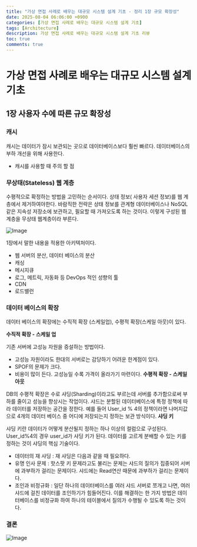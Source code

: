 ```yaml
---
title: "가상 면접 사례로 배우는 대규모 시스템 설계 기초 - 정리 1장 규모 확장성"
date: 2025-08-04 06:06:00 +0900
categories: [가상 면접 사례로 배우는 대규모 시스템 설계 기초]
tags: [Architecture]
description: 가상 면접 사례로 배우는 대규모 시스템 설계 기초 리뷰
toc: true
comments: true
---
```


# 가상 면접 사례로 배우는 대규모 시스템 설계 기초 

## 1장 사용자 수에 따른 규모 확장성

### 캐시

캐시는 데이터가 잠시 보관되는 곳으로 데이터베이스보다 훨씬 빠르다. 데이터베이스의 부하 개선을 위해 사용한다. 

- 캐시를 사용할 때 주의 할 점
###  무상태(Stateless) 웹 계층

수평적으로 확정하는 방법을 고민하는 순서이다. 상태 정보( 사용자 세션 정보)를 웹 계층에서 제거하여야한다. 바람직한 전략은 상태 정보를 관계형 데이터베이스나 NoSQL같은 지속성 저장소에 보관하고, 필요할 때 가져오도록 하는 것이다. 이렇게 구성된 웹 계층을 무상태 웹계층이라 부른다. 

![Image](https://prod-files-secure.s3.us-west-2.amazonaws.com/e6db513d-ec54-40ff-aa74-2487b0bcfe15/f30f1d34-1661-4ff9-a868-45f53833a7e5/Untitled.png?X-Amz-Algorithm=AWS4-HMAC-SHA256&X-Amz-Content-Sha256=UNSIGNED-PAYLOAD&X-Amz-Credential=ASIAZI2LB4666YMASLWC%2F20250804%2Fus-west-2%2Fs3%2Faws4_request&X-Amz-Date=20250804T064828Z&X-Amz-Expires=3600&X-Amz-Security-Token=IQoJb3JpZ2luX2VjEAYaCXVzLXdlc3QtMiJIMEYCIQD2toi1VnUfqEo37lGI6z7dr75gUuUYhA967w4gvbMZVwIhALp9sxFOKavp7ZyMdyFpFeWGoItSN%2FXPEoGq8eLGkUH%2BKv8DCD8QABoMNjM3NDIzMTgzODA1IgyPm3saz4D3kTiZkoYq3AMZam9Jn7%2F8fLRO0KI76jX0C4NrdKsBUoUiyV5ovQQshSWJcbPmc455%2FFWqVmHQCjXr4ScgW9rt6EJ2jqpIB5E1DnOGT2O1DhQZCllqUgNeEEB%2Fy2SZvWEdK8snuxSdDZ5qYB6eiTxd5K7djUIfwuOBbq2xGQVXFUcWgPDFd6YGUsgk6DEhVQPNeip8Dk2k6Ok7eDsjLauPktF%2BSvjq%2FroVqnYhhLaAA45MyCRXUeEO%2FvWBqcc11jiH7V3%2FgCKliLdh8FYkdO%2Bxia76fPfafjDvXpx4QrtjJ03W9BMQF4Clnl0az7zORoT%2FzBXZ3qY8qxmH0Dhmc3O%2B5LHEUiNx39bwplinJ%2FILtveHh9cnR3jCgMH6IuoYMCGDwudkA0ztLwDvgrjCgu5JOSUEcPaCiPQEtGaG17a%2FDrCUDOJOtnJkzkzR0Hic7eM2sklZ3UOs0rnEUS8jneghYzHptmnS2h8xq%2FiycNit4k2Fw3XYgZTFN%2BE5bOC6aXvFP8jTTA4fSPYV2e0fyZbWDEeYM7aCKrnGT92fX121FXvB%2FfSqMVANyqqfRCZ89n0bYINzhqF1UD45JJPbSFq42r9NvUAdVdy4qAcJOywHLLUFrxJd5Fejl2%2Bpm1wnYcT2%2BRKN2TDkjcHEBjqkAWJ4MVO7T3IJE4maTsPXArypqzS8gaF0dP4RlFvA8%2FTm3q6CkNho9OPZ5Zuz7Wz6%2F4tHUoq7SGDNdFTFFZylETkjjKdpyXGAUxNjymD3Dc3KCvrQ2%2B5R0GOxeyPnZ%2BeBS%2FJajfLFG4fy0iDWZ8kmNSWmi3GemBe28YmoQ4oUHhbQnOYvs0lrf4uapGt2IBKyjQVYfSrqypl8GKw%2BnXzgpmVNnBzs&X-Amz-Signature=9beb4058dc83c56c91afda515c3ad6033b1fccadfdc67e3204fc504296a94e47&X-Amz-SignedHeaders=host&x-amz-checksum-mode=ENABLED&x-id=GetObject)

1장에서 말한 내용을 적용한 아키텍처이다. 

- 웹 서버의 분산, 데이터 베이스의 분산
- 캐싱
- 메시지큐
- 로그, 메트릭, 자동화 등 DevOps 적인 성향의 툴
- CDN
- 로드밸런
### 데이터 베이스의 확장

데이터 베이스의 확장에는 수직적 확장 (스케일업), 수평적 확장(스케일 아웃)이 있다.

**수직적 확장 - 스케일 업**

기존 서버에 고성능 자원을 증설하는 방법이다. 

- 고성능 자원이라도 한대의 서버로는 감당하기 어려운 한계점이 있다. 
- SPOF의 문제가 크다.
- 비용이 많이 든다. 고성능일 수록 가격이 올라가기 마련이다.
**수평적 확장 - 스케일 아웃**

DB의 수평적 확장은 수로 샤딩(Sharding)이라고도 부르는데 서버를 추가함으로써 부하를 줄이고 성능을 향상시는 작업이다. 샤드는 분할된 데이터베이스에 특정 정책에 따라 데이터를 저장하는 공간을 정한다. 예를 들어 User_id % 4의 정책이라면 나머지값으로 4개의 데이터 베이스 중 어디에 저장되는지 정하는 보관 방식이다.
**샤딩 키**

샤딩 키란 데이터가 어떻게 분산될지 정하는 하나 이상의 컬럼으로 구성된다. User_id%4의 경우 user_id가 샤딩 키가 된다. 데이터를 고르게 분배할 수 있는 키를 정하는 것이 샤딩의 핵심 기술이다. 

- 데이터의 재 샤딩 : 재 샤딩은 다음과 같을 때 필요하다. 
- 유명 인사 문제 : 핫스팟 키 문제라고도 불리는 문제는 샤드의 질의가 집중되어 서버에 과부하가 걸리는 문제이다. 샤드에는 Read연산 때문에 과부하가 걸리는 문제이다. 
- 조인과 비정규화 : 일단 하나의 데이터베이스를 여러 샤드 서버로 쪼개고 나면, 여러 샤드에 걸친 데이터를 조인하기가 힘들어진다. 이를 해결하는 한 가지 방법은 데이터베이스를 비정규화 하여 하나의 테이블에서 질의가 수행될 수 있도록 하는 것이다.
### **결론**

![Image](https://prod-files-secure.s3.us-west-2.amazonaws.com/e6db513d-ec54-40ff-aa74-2487b0bcfe15/a2b7cb0a-9f04-46d5-a7d1-1eae25c5f2df/Untitled.png?X-Amz-Algorithm=AWS4-HMAC-SHA256&X-Amz-Content-Sha256=UNSIGNED-PAYLOAD&X-Amz-Credential=ASIAZI2LB4666YMASLWC%2F20250804%2Fus-west-2%2Fs3%2Faws4_request&X-Amz-Date=20250804T064828Z&X-Amz-Expires=3600&X-Amz-Security-Token=IQoJb3JpZ2luX2VjEAYaCXVzLXdlc3QtMiJIMEYCIQD2toi1VnUfqEo37lGI6z7dr75gUuUYhA967w4gvbMZVwIhALp9sxFOKavp7ZyMdyFpFeWGoItSN%2FXPEoGq8eLGkUH%2BKv8DCD8QABoMNjM3NDIzMTgzODA1IgyPm3saz4D3kTiZkoYq3AMZam9Jn7%2F8fLRO0KI76jX0C4NrdKsBUoUiyV5ovQQshSWJcbPmc455%2FFWqVmHQCjXr4ScgW9rt6EJ2jqpIB5E1DnOGT2O1DhQZCllqUgNeEEB%2Fy2SZvWEdK8snuxSdDZ5qYB6eiTxd5K7djUIfwuOBbq2xGQVXFUcWgPDFd6YGUsgk6DEhVQPNeip8Dk2k6Ok7eDsjLauPktF%2BSvjq%2FroVqnYhhLaAA45MyCRXUeEO%2FvWBqcc11jiH7V3%2FgCKliLdh8FYkdO%2Bxia76fPfafjDvXpx4QrtjJ03W9BMQF4Clnl0az7zORoT%2FzBXZ3qY8qxmH0Dhmc3O%2B5LHEUiNx39bwplinJ%2FILtveHh9cnR3jCgMH6IuoYMCGDwudkA0ztLwDvgrjCgu5JOSUEcPaCiPQEtGaG17a%2FDrCUDOJOtnJkzkzR0Hic7eM2sklZ3UOs0rnEUS8jneghYzHptmnS2h8xq%2FiycNit4k2Fw3XYgZTFN%2BE5bOC6aXvFP8jTTA4fSPYV2e0fyZbWDEeYM7aCKrnGT92fX121FXvB%2FfSqMVANyqqfRCZ89n0bYINzhqF1UD45JJPbSFq42r9NvUAdVdy4qAcJOywHLLUFrxJd5Fejl2%2Bpm1wnYcT2%2BRKN2TDkjcHEBjqkAWJ4MVO7T3IJE4maTsPXArypqzS8gaF0dP4RlFvA8%2FTm3q6CkNho9OPZ5Zuz7Wz6%2F4tHUoq7SGDNdFTFFZylETkjjKdpyXGAUxNjymD3Dc3KCvrQ2%2B5R0GOxeyPnZ%2BeBS%2FJajfLFG4fy0iDWZ8kmNSWmi3GemBe28YmoQ4oUHhbQnOYvs0lrf4uapGt2IBKyjQVYfSrqypl8GKw%2BnXzgpmVNnBzs&X-Amz-Signature=c45ad1b83ab96164c60a5438c39eeb984b0381b5e9bdecb09e995cf1beb03a4d&X-Amz-SignedHeaders=host&x-amz-checksum-mode=ENABLED&x-id=GetObject)


